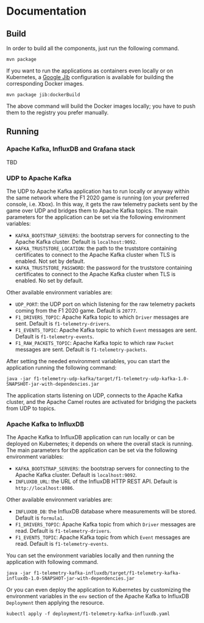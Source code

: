 # Documentation

## Build

In order to build all the components, just run the following command.

```shell
mvn package
```

If you want to run the applications as containers even locally or on Kubernetes, a [Google Jib](https://github.com/GoogleContainerTools/jib) configuration is available for building the corresponding Docker images.

```shell
mvn package jib:dockerBuild
```

The above command will build the Docker images locally; you have to push them to the registry you prefer manually.

## Running

### Apache Kafka, InfluxDB and Grafana stack

TBD

### UDP to Apache Kafka

The UDP to Apache Kafka application has to run locally or anyway within the same network where the F1 2020 game is running (on your preferred console, i.e. Xbox).
In this way, it gets the raw telemetry packets sent by the game over UDP and bridges them to Apache Kafka topics.
The main parameters for the application can be set via the following environment variables:

* `KAFKA_BOOTSTRAP_SERVERS`: the bootstrap servers for connecting to the Apache Kafka cluster. Default is `localhost:9092`.
* `KAFKA_TRUSTSTORE_LOCATION`: the path to the truststore containing certificates to connect to the Apache Kafka cluster when TLS is enabled. Not set by default.
* `KAFKA_TRUSTSTORE_PASSWORD`: the password for the truststore containing certificates to connect to the Apache Kafka cluster when TLS is enabled. No set by default.

Other available environment variables are:

* `UDP_PORT`: the UDP port on which listening for the raw telemetry packets coming from the F1 2020 game. Default is `20777`.
* `F1_DRIVERS_TOPIC`: Apache Kafka topic to which `Driver` messages are sent. Default is `f1-telemetry-drivers`.
* `F1_EVENTS_TOPIC`: Apache Kafka topic to which `Event` messages are sent. Default is `f1-telemetry-events`.
* `F1_RAW_PACKETS_TOPIC`: Apache Kafka topic to which raw `Packet` messages are sent. Default is `f1-telemetry-packets`.

After setting the needed environment variables, you can start the application running the following command:

```shell
java -jar f1-telemetry-udp-kafka/target/f1-telemetry-udp-kafka-1.0-SNAPSHOT-jar-with-dependencies.jar
```

The application starts listening on UDP, connects to the Apache Kafka cluster, and the Apache Camel routes are activated for bridging the packets from UDP to topics.

### Apache Kafka to InfluxDB

The Apache Kafka to InfluxDB application can run locally or can be deployed on Kubernetes; it depends on where the overall stack is running.
The main parameters for the application can be set via the following environment variables:

* `KAFKA_BOOTSTRAP_SERVERS`: the bootstrap servers for connecting to the Apache Kafka cluster. Default is `localhost:9092`.
* `INFLUXDB_URL`: the URL of the InfluxDB HTTP REST API. Default is `http://localhost:8086`.

Other available environment variables are:

* `INFLUXDB_DB`: the InfluxDB database where measurements will be stored. Default is `formula1`.
* `F1_DRIVERS_TOPIC`: Apache Kafka topic from which `Driver` messages are read. Default is `f1-telemetry-drivers`. 
* `F1_EVENTS_TOPIC`: Apache Kafka topic from which `Event` messages are read. Default is `f1-telemetry-events`.

You can set the environment variables locally and then running the application with following command.

```shell
java -jar f1-telemetry-kafka-influxdb/target/f1-telemetry-kafka-influxdb-1.0-SNAPSHOT-jar-with-dependencies.jar
```

Or you can even deploy the application to Kubernetes by customizing the environment variables in the `env` section of the Apache Kafka to InfluxDB `Deployment` then applying the resource.

```shell
kubectl apply -f deployment/f1-telemetry-kafka-influxdb.yaml
```
